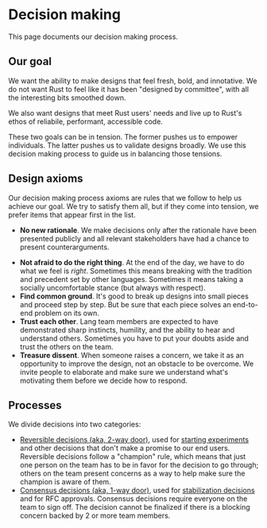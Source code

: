 # Decision making

This page documents our decision making process.

## Our goal

We want the ability to make designs that feel fresh, bold, and innotative. We do not want Rust to feel like it has been "designed by committee", with all the interesting bits smoothed down.

We also want designs that meet Rust users' needs and live up to Rust's ethos of reliabile, performant, accessible code.

These two goals can be in tension. The former pushes us to empower individuals. The latter pushes us to validate designs broadly. We use this decision making process to guide us in balancing those tensions.

## Design axioms

Our decision making process axioms are rules that we follow to help us achieve our goal. We try to satisfy them all, but if they come into tension, we prefer items that appear first in the list.

* **No new rationale**. We make decisions only after the rationale have been presented publicly and all relevant stakeholders have had a chance to present counterarguments.
- **Not afraid to do the right thing**. At the end of the day, we have to do what we feel is *right*. Sometimes this means breaking with the tradition and precedent set by other languages. Sometimes it means taking a socially uncomfortable stance (but always with respect).
- **Find common ground**. It's good to break up designs into small pieces and proceed step by step. But be sure that each piece solves an end-to-end problem on its own.
- **Trust each other**. Lang team members are expected to have demonstrated sharp instincts, humility, and the ability to hear and understand others. Sometimes you have to put your doubts aside and trust the others on the team. 
- **Treasure dissent**. When someone raises a concern, we take it as an opportunity to improve the design, not an obstacle to be overcome. We invite people to elaborate and make sure we understand what's motivating them before we decide how to respond.

## Processes

We divide decisions into two categories:

* [Reversible decisions (aka, 2-way door)](./2-way-door.md), used for [starting experiments](./how_to/experiment.md) and other decisions that don't make a promise to our end users. Reversible decisions follow a "champion" rule, which means that just one person on the team has to be in favor for the decision to go through; others on the team present concerns as a way to help make sure the champion is aware of them.
* [Consensus decisions (aka, 1-way door)](./consensus.md), used for [stabilization decisions](./how_to/stabilize.md) and for RFC approvals. Consensus decisions require everyone on the team to sign off. The decision cannot be finalized if there is a blocking concern backed by 2 or more team members.
